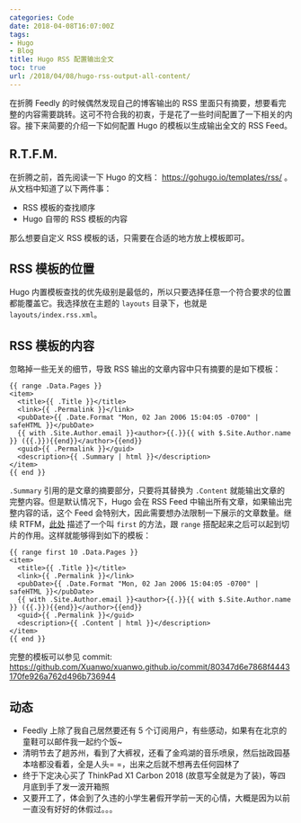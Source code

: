 ```yaml
---
categories: Code
date: 2018-04-08T16:07:00Z
tags:
- Hugo
- Blog
title: Hugo RSS 配置输出全文
toc: true
url: /2018/04/08/hugo-rss-output-all-content/
---
```


在折腾 Feedly 的时候偶然发现自己的博客输出的 RSS 里面只有摘要，想要看完整的内容需要跳转。这可不符合我的初衷，于是花了一些时间配置了一下相关的内容。接下来简要的介绍一下如何配置 Hugo 的模板以生成输出全文的 RSS Feed。

<!--more-->

## R.T.F.M.

在折腾之前，首先阅读一下 Hugo 的文档： https://gohugo.io/templates/rss/ 。从文档中知道了以下两件事：

- RSS 模板的查找顺序
- Hugo 自带的 RSS 模板的内容

那么想要自定义 RSS 模板的话，只需要在合适的地方放上模板即可。

## RSS 模板的位置

Hugo 内置模板查找的优先级别是最低的，所以只要选择任意一个符合要求的位置都能覆盖它。我选择放在主题的 `layouts` 目录下，也就是 `layouts/index.rss.xml`。

## RSS 模板的内容

忽略掉一些无关的细节，导致 RSS 输出的文章内容中只有摘要的是如下模板：

```go-html-template
{{ range .Data.Pages }}
<item>
  <title>{{ .Title }}</title>
  <link>{{ .Permalink }}</link>
  <pubDate>{{ .Date.Format "Mon, 02 Jan 2006 15:04:05 -0700" | safeHTML }}</pubDate>
  {{ with .Site.Author.email }}<author>{{.}}{{ with $.Site.Author.name }} ({{.}}){{end}}</author>{{end}}
  <guid>{{ .Permalink }}</guid>
  <description>{{ .Summary | html }}</description>
</item>
{{ end }}
```

`.Summary` 引用的是文章的摘要部分，只要将其替换为 `.Content` 就能输出文章的完整内容。但是默认情况下，Hugo 会在 RSS Feed 中输出所有文章，如果输出完整内容的话，这个 Feed 会特别大，因此需要想办法限制一下展示的文章数量。继续 RTFM，[此处](https://gohugo.io/functions/first/) 描述了一个叫 `first` 的方法，跟 `range` 搭配起来之后可以起到切片的作用。这样就能够得到如下的模板：

```go-html-template
{{ range first 10 .Data.Pages }}
<item>
  <title>{{ .Title }}</title>
  <link>{{ .Permalink }}</link>
  <pubDate>{{ .Date.Format "Mon, 02 Jan 2006 15:04:05 -0700" | safeHTML }}</pubDate>
  {{ with .Site.Author.email }}<author>{{.}}{{ with $.Site.Author.name }} ({{.}}){{end}}</author>{{end}}
  <guid>{{ .Permalink }}</guid>
  <description>{{ .Content | html }}</description>
</item>
{{ end }}
```

完整的模板可以参见 commit: https://github.com/Xuanwo/xuanwo.github.io/commit/80347d6e7868f4443170fe926a762d496b736944

## 动态

- Feedly 上除了我自己居然要还有 5 个订阅用户，有些感动，如果有在北京的童鞋可以邮件我一起约个饭~
- 清明节去了趟苏州，看到了大裤衩，还看了金鸡湖的音乐喷泉，然后拙政园基本啥都没看着，全是人头= =，出来之后就不想再去任何园林了
- 终于下定决心买了 ThinkPad X1 Carbon 2018 (故意写全就是为了装)，等四月底到手了发一波开箱照
- 又要开工了，体会到了久违的小学生暑假开学前一天的心情，大概是因为以前一直没有好好的休假过。。。
